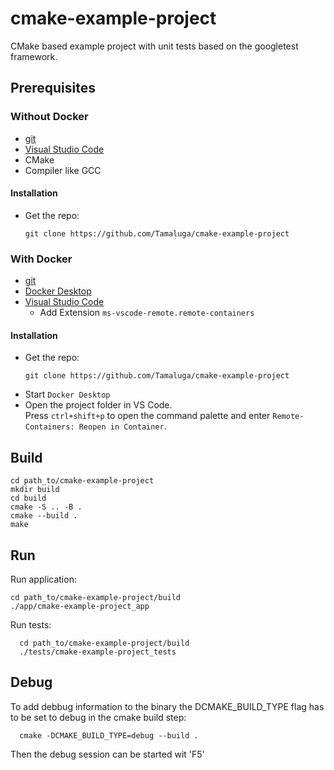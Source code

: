 # cmake-example-project

CMake based example project with unit tests based on the googletest framework.

## Prerequisites

### Without Docker

- [git](https://git-scm.com/downloads)
- [Visual Studio Code](https://code.visualstudio.com/)
- CMake
- Compiler like GCC

#### Installation

- Get the repo:
  ```ssh
  git clone https://github.com/Tamaluga/cmake-example-project
  ```

### With Docker

- [git](https://git-scm.com/downloads)
- [Docker Desktop](https://www.docker.com/get-started)
- [Visual Studio Code](https://code.visualstudio.com/)
  - Add Extension `ms-vscode-remote.remote-containers`

#### Installation

- Get the repo:
  ```ssh
  git clone https://github.com/Tamaluga/cmake-example-project
  ```
- Start `Docker Desktop`
- Open the project folder in VS Code.  
  Press `ctrl+shift+p` to open the command palette and enter `Remote-Containers: Reopen in Container`.

## Build

  ```
  cd path_to/cmake-example-project
  mkdir build
  cd build
  cmake -S .. -B .
  cmake --build .
  make
  ```

## Run

Run application:
  ```
  cd path_to/cmake-example-project/build
  ./app/cmake-example-project_app
  ```

Run tests:
```
  cd path_to/cmake-example-project/build
  ./tests/cmake-example-project_tests
```

## Debug

To add debbug information to the binary the DCMAKE_BUILD_TYPE flag has to be set to debug in the cmake build step:
```
  cmake -DCMAKE_BUILD_TYPE=debug --build .
```
Then the debug session can be started wit 'F5'
